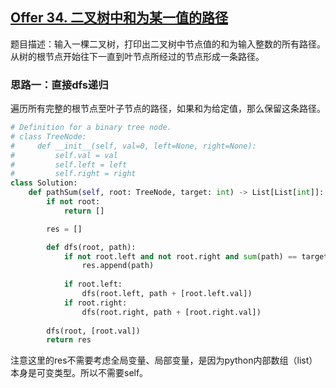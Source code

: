 ## [Offer 34. 二叉树中和为某一值的路径](https://leetcode-cn.com/problems/er-cha-shu-zhong-he-wei-mou-yi-zhi-de-lu-jing-lcof/)

题目描述：输入一棵二叉树，打印出二叉树中节点值的和为输入整数的所有路径。从树的根节点开始往下一直到叶节点所经过的节点形成一条路径。

### 思路一：直接dfs递归

遍历所有完整的根节点至叶子节点的路径，如果和为给定值，那么保留这条路径。

```python
# Definition for a binary tree node.
# class TreeNode:
#     def __init__(self, val=0, left=None, right=None):
#         self.val = val
#         self.left = left
#         self.right = right
class Solution:
    def pathSum(self, root: TreeNode, target: int) -> List[List[int]]:
        if not root:
            return []

        res = []

        def dfs(root, path):
            if not root.left and not root.right and sum(path) == target:
                res.append(path)
            
            if root.left:
                dfs(root.left, path + [root.left.val])
            if root.right:
                dfs(root.right, path + [root.right.val])
        
        dfs(root, [root.val])
        return res
```

注意这里的res不需要考虑全局变量、局部变量，是因为python内部数组（list）本身是可变类型。所以不需要self。